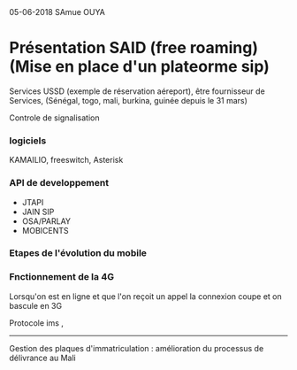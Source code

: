 <div class="pull-right">05-06-2018 SAmue OUYA</div>

# Présentation SAID (free roaming) (Mise en place d'un plateorme sip)
Services USSD (exemple de réservation aéreport), être fournisseur de Services,
(Sénégal, togo, mali, burkina, guinée depuis le 31 mars)

Controle de signalisation

### logiciels
KAMAILIO, freeswitch, Asterisk

### API de developpement
* JTAPI
* JAIN SIP
* OSA/PARLAY
* MOBICENTS

### Etapes de l'évolution du mobile
### Fnctionnement de la 4G
Lorsqu'on est en ligne et que l'on reçoit un appel la connexion coupe et on bascule en 3G

Protocole ims ,

----------------------

Gestion des plaques d'immatriculation : amélioration  du processus de délivrance au Mali
